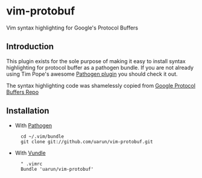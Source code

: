 # vim-protobuf

Vim syntax highlighting for Google's Protocol Buffers

## Introduction

This plugin exists for the sole purpose of making it easy to install syntax highlighting for protocol buffer 
as a pathogen bundle. If you are not already using Tim Pope's awesome [Pathogen plugin][vim pathogen] you 
should check it out.

The syntax highlighting code was shamelessly copied from [Google Protocol Buffers Repo][proto syntax]

## Installation

* With [Pathogen][vim pathogen]

        cd ~/.vim/bundle
        git clone git://github.com/uarun/vim-protobuf.git

* With [Vundle][vim vundle]

        " .vimrc
        Bundle 'uarun/vim-protobuf'

[vim pathogen]: http://www.vim.org/scripts/script.php?script_id=2332
[vim vundle]: https://github.com/gmarik/vundle
[proto syntax]: https://github.com/google/protobuf/blob/master/editors/proto.vim
